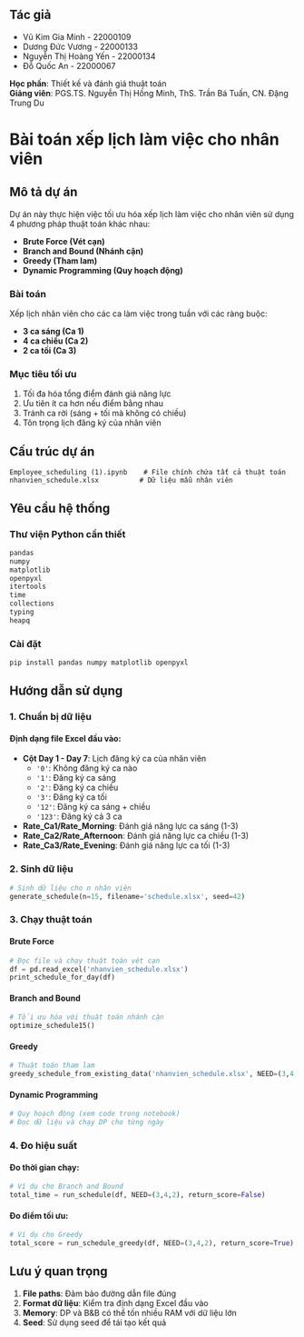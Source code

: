 ## Tác giả

- Vũ Kim Gia Minh - 22000109
- Dương Đức Vương - 22000133
- Nguyễn Thị Hoàng Yến - 22000134
- Đỗ Quốc An - 22000067

**Học phần**: Thiết kế và đánh giá thuật toán  
**Giảng viên**: PGS.TS. Nguyễn Thị Hồng Minh, ThS. Trần Bá Tuấn, CN. Đặng Trung Du

# Bài toán xếp lịch làm việc cho nhân viên

## Mô tả dự án

Dự án này thực hiện việc tối ưu hóa xếp lịch làm việc cho nhân viên sử dụng 4 phương pháp thuật toán khác nhau:
- **Brute Force (Vét cạn)**
- **Branch and Bound (Nhánh cận)**
- **Greedy (Tham lam)**
- **Dynamic Programming (Quy hoạch động)**

### Bài toán

Xếp lịch nhân viên cho các ca làm việc trong tuần với các ràng buộc:
- **3 ca sáng (Ca 1)**
- **4 ca chiều (Ca 2)**
- **2 ca tối (Ca 3)**

### Mục tiêu tối ưu
1. Tối đa hóa tổng điểm đánh giá năng lực
2. Ưu tiên ít ca hơn nếu điểm bằng nhau
3. Tránh ca rời (sáng + tối mà không có chiều)
4. Tôn trọng lịch đăng ký của nhân viên

## Cấu trúc dự án

```
Employee_scheduling (1).ipynb    # File chính chứa tất cả thuật toán
nhanvien_schedule.xlsx          # Dữ liệu mẫu nhân viên
```

## Yêu cầu hệ thống

### Thư viện Python cần thiết
```python
pandas
numpy
matplotlib
openpyxl
itertools
time
collections
typing
heapq
```

### Cài đặt
```bash
pip install pandas numpy matplotlib openpyxl
```

## Hướng dẫn sử dụng

### 1. Chuẩn bị dữ liệu

#### Định dạng file Excel đầu vào:
- **Cột Day 1 - Day 7**: Lịch đăng ký ca của nhân viên
  - `'0'`: Không đăng ký ca nào
  - `'1'`: Đăng ký ca sáng
  - `'2'`: Đăng ký ca chiều
  - `'3'`: Đăng ký ca tối
  - `'12'`: Đăng ký ca sáng + chiều
  - `'123'`: Đăng ký cả 3 ca
- **Rate_Ca1/Rate_Morning**: Đánh giá năng lực ca sáng (1-3)
- **Rate_Ca2/Rate_Afternoon**: Đánh giá năng lực ca chiều (1-3)
- **Rate_Ca3/Rate_Evening**: Đánh giá năng lực ca tối (1-3)

### 2. Sinh dữ liệu

```python
# Sinh dữ liệu cho n nhân viên
generate_schedule(n=15, filename='schedule.xlsx', seed=42)
```

### 3. Chạy thuật toán

#### Brute Force
```python
# Đọc file và chạy thuật toán vét cạn
df = pd.read_excel('nhanvien_schedule.xlsx')
print_schedule_for_day(df)
```

#### Branch and Bound
```python
# Tối ưu hóa với thuật toán nhánh cận
optimize_schedule15()
```

#### Greedy
```python
# Thuật toán tham lam
greedy_schedule_from_existing_data('nhanvien_schedule.xlsx', NEED=(3,4,2))
```

#### Dynamic Programming
```python
# Quy hoạch động (xem code trong notebook)
# Đọc dữ liệu và chạy DP cho từng ngày
```

### 4. Đo hiệu suất

#### Đo thời gian chạy:
```python
# Ví dụ cho Branch and Bound
total_time = run_schedule(df, NEED=(3,4,2), return_score=False)
```

#### Đo điểm tối ưu:
```python
# Ví dụ cho Greedy
total_score = run_schedule_greedy(df, NEED=(3,4,2), return_score=True)
```

## Lưu ý quan trọng

1. **File paths**: Đảm bảo đường dẫn file đúng
2. **Format dữ liệu**: Kiểm tra định dạng Excel đầu vào
3. **Memory**: DP và B&B có thể tốn nhiều RAM với dữ liệu lớn
4. **Seed**: Sử dụng seed để tái tạo kết quả

